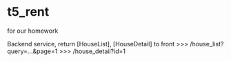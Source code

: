 # t5_rent
for our homework

Backend service, return [HouseList], [HouseDetail] to front
    >>> /house_list?query=...&page=1
    >>> /house_detail?id=1

